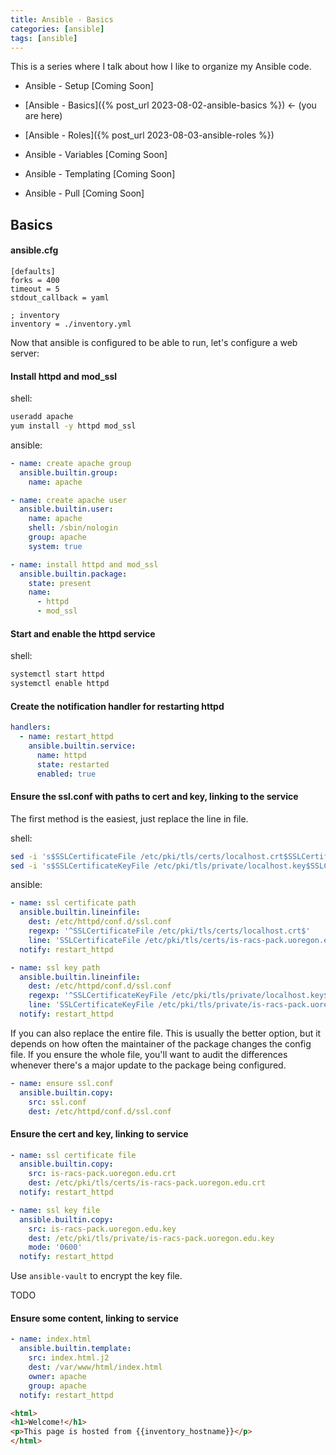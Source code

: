 ```yaml
---
title: Ansible - Basics
categories: [ansible]
tags: [ansible]
---
```


This is a series where I talk about how I like to organize my Ansible code.

- Ansible - Setup \[Coming Soon\]

- [Ansible - Basics]({% post_url 2023-08-02-ansible-basics %}) <- (you are here)

- [Ansible - Roles]({% post_url 2023-08-03-ansible-roles %})

- Ansible - Variables \[Coming Soon\]

- Ansible - Templating \[Coming Soon\]

- Ansible - Pull \[Coming Soon\]

## Basics

#### ansible.cfg

```
[defaults]
forks = 400
timeout = 5
stdout_callback = yaml

; inventory
inventory = ./inventory.yml
```

Now that ansible is configured to be able to run, let's configure a web server:

#### Install httpd and mod_ssl

shell:

```bash
useradd apache
yum install -y httpd mod_ssl
```

ansible:

```yaml
- name: create apache group
  ansible.builtin.group:
    name: apache

- name: create apache user
  ansible.builtin.user:
    name: apache
    shell: /sbin/nologin
    group: apache
    system: true

- name: install httpd and mod_ssl
  ansible.builtin.package:
    state: present
    name:
      - httpd
      - mod_ssl
```


#### Start and enable the httpd service

shell:

```bash
systemctl start httpd
systemctl enable httpd
```

#### Create the notification handler for restarting httpd

```yaml
handlers:
  - name: restart_httpd
    ansible.builtin.service:
      name: httpd
      state: restarted
      enabled: true
```

#### Ensure the ssl.conf with paths to cert and key, linking to the service

The first method is the easiest, just replace the line in file.

shell: 

```bash
sed -i 's$SSLCertificateFile /etc/pki/tls/certs/localhost.crt$SSLCertificateFile /etc/pki/tls/certs/is-racs-pack.uoregon.edu.crt$g'
sed -i 's$SSLCertificateKeyFile /etc/pki/tls/private/localhost.key$SSLCertificateKeyFile /etc/pki/tls/private/is-racs-pack.uoregon.edu.key$g'
```

ansible:

```yaml
- name: ssl certificate path
  ansible.builtin.lineinfile:
    dest: /etc/httpd/conf.d/ssl.conf
    regexp: '^SSLCertificateFile /etc/pki/tls/certs/localhost.crt$'
    line: 'SSLCertificateFile /etc/pki/tls/certs/is-racs-pack.uoregon.edu.crt'
  notify: restart_httpd

- name: ssl key path
  ansible.builtin.lineinfile:
    dest: /etc/httpd/conf.d/ssl.conf
    regexp: '^SSLCertificateKeyFile /etc/pki/tls/private/localhost.key$'
    line: 'SSLCertificateKeyFile /etc/pki/tls/private/is-racs-pack.uoregon.edu.key'
  notify: restart_httpd
```

If you can also replace the entire file. This is usually the better option, 
but it depends on how often the maintainer of the package changes the config file.
If you ensure the whole file, you'll want to audit the differences whenever there's a major update
to the package being configured.

```yaml
- name: ensure ssl.conf
  ansible.builtin.copy:
    src: ssl.conf
    dest: /etc/httpd/conf.d/ssl.conf
```

#### Ensure the cert and key, linking to service

```yaml
- name: ssl certificate file
  ansible.builtin.copy:
    src: is-racs-pack.uoregon.edu.crt
    dest: /etc/pki/tls/certs/is-racs-pack.uoregon.edu.crt
  notify: restart_httpd

- name: ssl key file
  ansible.builtin.copy:
    src: is-racs-pack.uoregon.edu.key
    dest: /etc/pki/tls/private/is-racs-pack.uoregon.edu.key
    mode: '0600'
  notify: restart_httpd
```

Use `ansible-vault` to encrypt the key file.

TODO

#### Ensure some content, linking to service

```yaml
- name: index.html
  ansible.builtin.template:
    src: index.html.j2
    dest: /var/www/html/index.html
    owner: apache
    group: apache
  notify: restart_httpd
```

```html
<html>
<h1>Welcome!</h1>
<p>This page is hosted from {{inventory_hostname}}</p>
</html>
```
